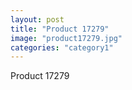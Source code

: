 ```yaml
---
layout: post
title: "Product 17279"
image: "product17279.jpg"
categories: "category1"
---
```

Product 17279
